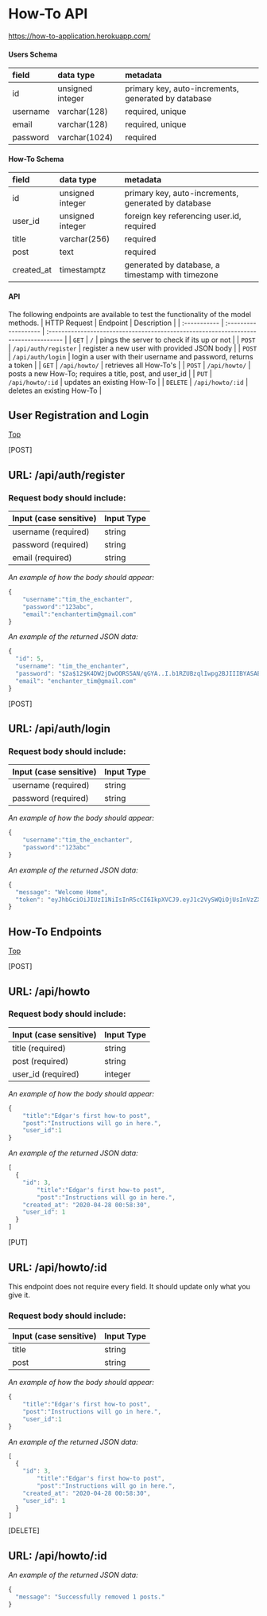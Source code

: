 # How-To API

https://how-to-application.herokuapp.com/

#### Users Schema

| field       | data type        | metadata                                            |
| :---------- | :--------------- | :-------------------------------------------------- |
| id          | unsigned integer | primary key, auto-increments, generated by database |
| username    | varchar(128)     | required, unique                                    |
| email       | varchar(128)     | required, unique                                    |
| password    | varchar(1024)    | required                                            |

#### How-To Schema

| field        | data type        | metadata                                            |
| :----------- | :--------------- | :-------------------------------------------------- |
| id           | unsigned integer | primary key, auto-increments, generated by database |
| user_id      | unsigned integer | foreign key referencing user.id, required           |
| title        | varchar(256)     | required                                            |
| post         | text             | required                                            |
| created_at   | timestamptz      | generated by database, a timestamp with timezone    |

#### API

The following endpoints are available to test the functionality of the model methods.
| HTTP Request | Endpoint             | Description                                                                         |
| :----------- | :------------------- | :---------------------------------------------------------------------------------- |
|   `GET`      | `/`                  | pings the server to check if its up or not                                          |
|   `POST`     | `/api/auth/register` | register a new user with provided JSON body                                         |
|   `POST`     | `/api/auth/login`    | login a user with their username and password, returns a token                      |
|   `GET`      | `/api/howto/`        | retrieves all How-To's                                                              |
|   `POST`     | `/api/howto/`        | posts a new How-To; requires a title, post, and user_id                             |
|   `PUT`      | `/api/howto/:id`     | updates an existing How-To                                                          |
|   `DELETE`   | `/api/howto/:id`     | deletes an existing How-To                                                          |

## User Registration and Login

<a href="top">Top</a>

[POST]
## URL: /api/auth/register

### Request body should include:
| Input (case sensitive)  | Input Type    |
| :---------------------- | :------------ |
| username (required)     | string        |
| password (required)     | string        |
| email (required)        | string        |

_An example of how the body should appear:_
```js
{
	"username":"tim_the_enchanter",
	"password":"123abc",
	"email":"enchantertim@gmail.com"
}
```
_An example of the returned JSON data:_
```js
{
  "id": 5,
  "username": "tim_the_enchanter",
  "password": "$2a$12$K4DW2jDwOORS5AN/qGYA..I.b1RZUBzqlIwpg2BJIIIBYASABTTAu",
  "email": "enchanter_tim@gmail.com"
}
```

[POST]
## URL: /api/auth/login

### Request body should include:
| Input (case sensitive)  | Input Type    |
| :---------------------- | :------------ |
| username (required)     | string        |
| password (required)     | string        |

_An example of how the body should appear:_
```js
{
	"username":"tim_the_enchanter",
	"password":"123abc"
}
```

_An example of the returned JSON data:_
```js
{
  "message": "Welcome Home",
  "token": "eyJhbGciOiJIUzI1NiIsInR5cCI6IkpXVCJ9.eyJ1c2VySWQiOjUsInVzZXJuYW1lIjoidGltX3RoZV9lbmNoYW50ZXIiLCJpYXQiOjE1ODgwMzUzOTYsImV4cCI6MTU4ODA0NjE5Nn0.VD9xUJWlgfdY3vNH0G0AakI5Rt9j0qS71ywBKdlrNW8"
}
```

## How-To Endpoints

<a href="top">Top</a>

[POST]
## URL: /api/howto

### Request body should include:
| Input (case sensitive)  | Input Type    |
| :---------------------- | :------------ |
| title (required)     		| string        |
| post (required)     		| string        |
| user_id (required)      | integer       |

_An example of how the body should appear:_
```js
{
	"title":"Edgar's first how-to post",
	"post":"Instructions will go in here.",
	"user_id":1
}
```

_An example of the returned JSON data:_
```js
[
  {
    "id": 3,
		"title":"Edgar's first how-to post",
		"post":"Instructions will go in here.",
    "created_at": "2020-04-28 00:58:30",
    "user_id": 1
  }
]
```
[PUT]
## URL: /api/howto/:id

This endpoint does not require every field. It should update only what you give it.

### Request body should include:
| Input (case sensitive)  | Input Type    |
| :---------------------- | :------------ |
| title     							| string        |
| post 					     			| string        |

_An example of how the body should appear:_
```js
{
	"title":"Edgar's first how-to post",
	"post":"Instructions will go in here.",
	"user_id":1
}
```

_An example of the returned JSON data:_
```js
[
  {
    "id": 3,
		"title":"Edgar's first how-to post",
		"post":"Instructions will go in here.",
    "created_at": "2020-04-28 00:58:30",
    "user_id": 1
  }
]
```

[DELETE]
## URL: /api/howto/:id

_An example of the returned JSON data:_
```js
{
  "message": "Successfully removed 1 posts."
}
```

